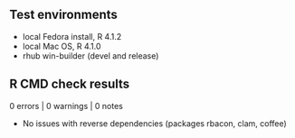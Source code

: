 ## Test environments
* local Fedora install, R 4.1.2
* local Mac OS, R 4.1.0
* rhub win-builder (devel and release)

## R CMD check results

0 errors | 0 warnings | 0 notes

* No issues with reverse dependencies (packages rbacon, clam, coffee)

